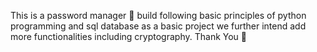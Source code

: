 This is a password manager 🔑 build following basic principles of python programming and sql database as a basic project
we further intend add more functionalities including cryptography.
Thank You 🤝
